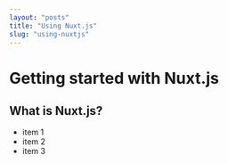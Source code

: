 ```yaml
---
layout: "posts"
title: "Using Nuxt.js"
slug: "using-nuxtjs"
---
```


# Getting started with Nuxt.js

## What is Nuxt.js?
 - item 1
 - item 2
 - item 3
